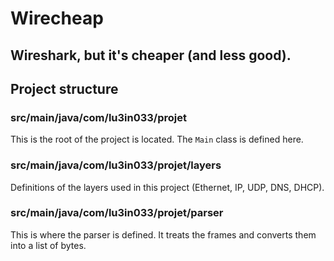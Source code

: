 # Wirecheap

## Wireshark, but it's cheaper (and less good).

## Project structure

### src/main/java/com/lu3in033/projet

This is the root of the project is located. The `Main` class is defined here.

### src/main/java/com/lu3in033/projet/layers

Definitions of the layers used in this project (Ethernet, IP, UDP, DNS, DHCP).

### src/main/java/com/lu3in033/projet/parser

This is where the parser is defined. It treats the frames and converts them into a list of bytes.